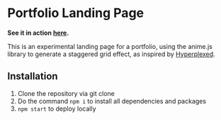 # Portfolio Landing Page

**See it in action [here](https://bav-07.github.io/grid-portfolio/).**

This is an experimental landing page for a portfolio, using the anime.js library to generate a staggered grid effect, as inspired by [Hyperplexed](https://www.youtube.com/watch?v=bAwEj_mSzOs).

## Installation
1. Clone the repository via git clone
2. Do the command `npm i` to install all dependencies and packages
3. `npm start` to deploy locally